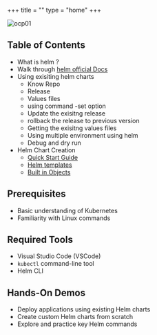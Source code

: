 +++
title = ""
type = "home"
+++


![ocp01](/images/helm.png)

## Table of Contents 
- What is helm ?
- Walk through [helm official Docs](https://helm.sh)
- Using exisiting helm charts 
    - Know Repo 
    - Release
    - Values files
    - using command -set option
    - Update the exisitng release
    - rollback the release to previous version
    - Getting the exisitng values files
    - Using multiple environment using helm
    - Debug and dry run
- Helm Chart Creation 
  -  [Quick Start Guide](https://helm.sh/docs/intro/quickstart/)
  - [Helm templates]( https://helm.sh/docs/chart_template_guide/getting_started/)
  - [Built in Objects]( https://helm.sh/docs/chart_template_guide/builtin_objects/)
## Prerequisites
- Basic understanding of Kubernetes  
- Familiarity with Linux commands

## Required Tools
- Visual Studio Code (VSCode)  
- `kubectl` command-line tool  
- Helm CLI

## Hands-On Demos
- Deploy applications using existing Helm charts  
- Create custom Helm charts from scratch  
- Explore and practice key Helm commands  
